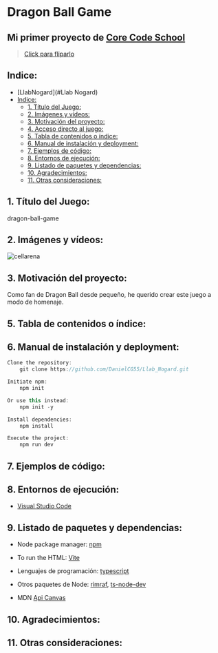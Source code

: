 # Dragon Ball Game 
## Mi primer proyecto de [Core Code School](https://www.corecode.school/)

> [Click para fliparlo](https://danielcg55.github.io/dragon-ball-game/)


## Indice:
- [LlabNogard](#Llab Nogard)
- [Indice:](#indice)
  - [1. Título del Juego:](#1-título-del-juego)
  - [2. Imágenes y vídeos:](#2-imágenes-y-vídeos)
  - [3. Motivación del proyecto:](#3-motivación-del-proyecto)
  - [4. Acceso directo al juego:](#4-acceso-directo-al-juego)
  - [5. Tabla de contenidos o índice:](#5-tabla-de-contenidos-o-índice)
  - [6. Manual de instalación y deployment:](#6-manual-de-instalación-y-deployment)
  - [7. Ejemplos de código:](#7-ejemplos-de-código)
  - [8. Entornos de ejecución:](#8-entornos-de-ejecución)
  - [9. Listado de paquetes y dependencias:](#9-listado-de-paquetes-y-dependencias)
  - [10. Agradecimientos:](#10-agradecimientos)
  - [11. Otras consideraciones:](#11-otras-consideraciones)


## 1. Título del Juego:
dragon-ball-game

## 2. Imágenes y vídeos:
![cellarena](https://user-images.githubusercontent.com/122054483/218276791-e9fd1494-e289-4495-b5f2-d3490c27b70c.png)

## 3. Motivación del proyecto:
Como fan de Dragon Ball desde pequeño, he querido crear este juego a modo de homenaje.

## 

## 5. Tabla de contenidos o índice:

## 6. Manual de instalación y deployment:
```ts
Clone the repository:
    git clone https://github.com/DanielCG55/Llab_Nogard.git

Initiate npm:
    npm init

Or use this instead:
    npm init -y

Install dependencies:
    npm install

Execute the project:
    npm run dev

``` 
## 7. Ejemplos de código:


## 8. Entornos de ejecución:
* [Visual Studio Code](https://code.visualstudio.com/Download)
  
## 9. Listado de paquetes y dependencias:
* Node package manager: [npm](https://www.npmjs.com/)
* To run the HTML: [Vite](https://vitejs.dev/)

*  Lenguajes de programación: [typescript](https://www.npmjs.com/package/typescript)
*  Otros paquetes de Node: [rimraf](https://www.npmjs.com/package/rimraf), [ts-node-dev](https://www.npmjs.com/package/ts-node-dev)
* MDN [Api Canvas](https://developer.mozilla.org/es/docs/Web/API/Canvas_API)


## 10. Agradecimientos:

## 11. Otras consideraciones:
